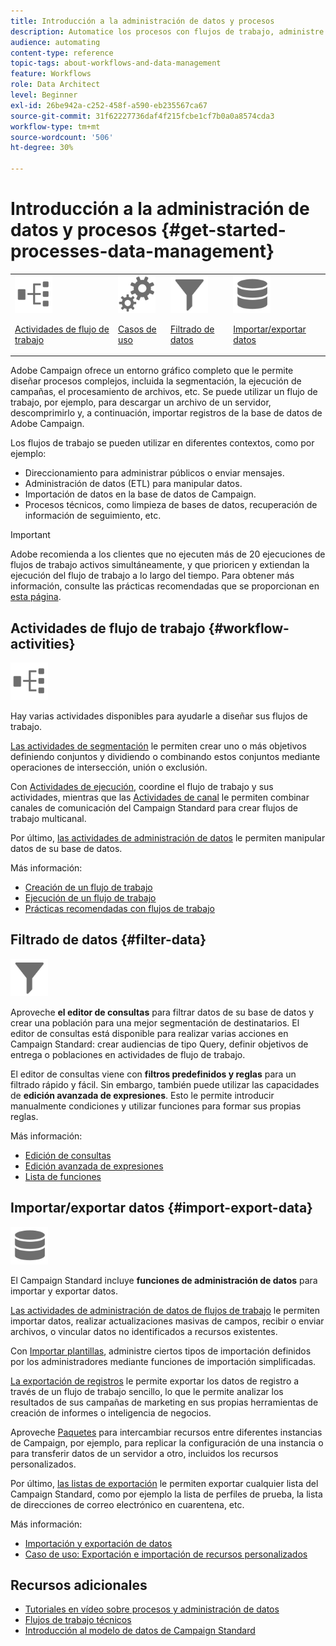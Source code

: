 ```yaml
---
title: Introducción a la administración de datos y procesos
description: Automatice los procesos con flujos de trabajo, administre datos y audiencias, envíe mensajes, y mucho más.
audience: automating
content-type: reference
topic-tags: about-workflows-and-data-management
feature: Workflows
role: Data Architect
level: Beginner
exl-id: 26be942a-c252-458f-a590-eb235567ca67
source-git-commit: 31f62227736daf4f215fcbe1cf7b0a0a8574cda3
workflow-type: tm+mt
source-wordcount: '506'
ht-degree: 30%

---
```


# Introducción a la administración de datos y procesos {#get-started-processes-data-management}

<table>
<tr>
<td><img src="assets/do-not-localize/icon_workflows.svg" width="60px"><p><a href="#workflow-activities">Actividades de flujo de trabajo</a></p></td><td><img src="assets/do-not-localize/icon_activities.svg" width="60px"><p><a href="../../automating/using/workflow-created-query-with-complement.md">Casos de uso</a></p></td><td><img src="assets/do-not-localize/icon_filter.svg" width="60px"><p><a href="#filter-data">Filtrado de datos</a></p></td>
<td><img src="assets/do-not-localize/icon_manage.svg" width="60px"><p><a href="#import-export-data">Importar/exportar datos</a></p></td></tr>
</table>

Adobe Campaign ofrece un entorno gráfico completo que le permite diseñar procesos complejos, incluida la segmentación, la ejecución de campañas, el procesamiento de archivos, etc. Se puede utilizar un flujo de trabajo, por ejemplo, para descargar un archivo de un servidor, descomprimirlo y, a continuación, importar registros de la base de datos de Adobe Campaign.

Los flujos de trabajo se pueden utilizar en diferentes contextos, como por ejemplo:

* Direccionamiento para administrar públicos o enviar mensajes.
* Administración de datos (ETL) para manipular datos.
* Importación de datos en la base de datos de Campaign.
* Procesos técnicos, como limpieza de bases de datos, recuperación de información de seguimiento, etc.

>[!IMPORTANT]
>
> Adobe recomienda a los clientes que no ejecuten más de 20 ejecuciones de flujos de trabajo activos simultáneamente, y que prioricen y extiendan la ejecución del flujo de trabajo a lo largo del tiempo. Para obtener más información, consulte las prácticas recomendadas que se proporcionan en [esta página](../../automating/using/best-practices-workflows.md).

## Actividades de flujo de trabajo {#workflow-activities}

<img src="assets/do-not-localize/icon_workflows.svg" width="60px">

Hay varias actividades disponibles para ayudarle a diseñar sus flujos de trabajo.

[Las actividades de segmentación](../../automating/using/about-targeting-activities.md) le permiten crear uno o más objetivos definiendo conjuntos y dividiendo o combinando estos conjuntos mediante operaciones de intersección, unión o exclusión.

Con [Actividades de ejecución](../../automating/using/about-execution-activities.md), coordine el flujo de trabajo y sus actividades, mientras que las [Actividades de canal](../../automating/using/about-channel-activities.md) le permiten combinar canales de comunicación del Campaign Standard para crear flujos de trabajo multicanal.

Por último, [las actividades de administración de datos](../../automating/using/about-data-management-activities.md) le permiten manipular datos de su base de datos.

Más información:

* [Creación de un flujo de trabajo](../../automating/using/building-a-workflow.md)
* [Ejecución de un flujo de trabajo](../../automating/using/about-workflow-execution.md)
* [Prácticas recomendadas con flujos de trabajo](../../automating/using/best-practices-workflows.md)

## Filtrado de datos {#filter-data}

<img src="assets/do-not-localize/icon_filter.svg" width="60px">

Aproveche **el editor de consultas** para filtrar datos de su base de datos y crear una población para una mejor segmentación de destinatarios. El editor de consultas está disponible para realizar varias acciones en Campaign Standard: crear audiencias de tipo Query, definir objetivos de entrega o poblaciones en actividades de flujo de trabajo.

El editor de consultas viene con **filtros predefinidos y reglas** para un filtrado rápido y fácil. Sin embargo, también puede utilizar las capacidades de **edición avanzada de expresiones**. Esto le permite introducir manualmente condiciones y utilizar funciones para formar sus propias reglas.

Más información:

* [Edición de consultas](../../automating/using/editing-queries.md)
* [Edición avanzada de expresiones](../../automating/using/advanced-expression-editing.md)
* [Lista de funciones](../../automating/using/list-of-functions.md)

## Importar/exportar datos {#import-export-data}

<img src="assets/do-not-localize/icon_manage.svg" width="60px">

El Campaign Standard incluye **funciones de administración de datos** para importar y exportar datos.

[Las actividades de administración de datos de flujos de trabajo](../../automating/using/about-data-management-activities.md) le permiten importar datos, realizar actualizaciones masivas de campos, recibir o enviar archivos, o vincular datos no identificados a recursos existentes.

Con [Importar plantillas](../../automating/using/importing-data-with-import-templates.md), administre ciertos tipos de importación definidos por los administradores mediante funciones de importación simplificadas.

[La exportación de registros](../../automating/using/exporting-logs.md) le permite exportar los datos de registro a través de un flujo de trabajo sencillo, lo que le permite analizar los resultados de sus campañas de marketing en sus propias herramientas de creación de informes o inteligencia de negocios.

Aproveche [Paquetes](../../automating/using/managing-packages.md) para intercambiar recursos entre diferentes instancias de Campaign, por ejemplo, para replicar la configuración de una instancia o para transferir datos de un servidor a otro, incluidos los recursos personalizados.

Por último, [las listas de exportación](../../automating/using/exporting-lists.md) le permiten exportar cualquier lista del Campaign Standard, como por ejemplo la lista de perfiles de prueba, la lista de direcciones de correo electrónico en cuarentena, etc.

Más información:

* [Importación y exportación de datos](../../automating/using/about-data-import-and-export.md)
* [Caso de uso: Exportación e importación de recursos personalizados](../../automating/using/exporting-importing-custom-resources.md)

## Recursos adicionales

* [Tutoriales en vídeo sobre procesos y administración de datos](https://experienceleague.adobe.com/docs/campaign-standard-learn/tutorials/managing-processes-and-data/creating-a-workflow.html?lang=es)
* [Flujos de trabajo técnicos](../../administration/using/technical-workflows.md)
* [Introducción al modelo de datos de Campaign Standard](../../developing/using/get-started-data-model.md)
